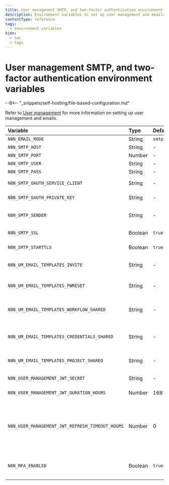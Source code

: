 ```yaml
---
title: User management SMTP, and two-factor authentication environment variables
description: Environment variables to set up user management and emails.
contentType: reference
tags:
  - environment variables
hide:
  - toc
  - tags
---
```


# User management SMTP, and two-factor authentication environment variables

--8<-- "_snippets/self-hosting/file-based-configuration.md"

Refer to [User management](/hosting/configuration/user-management-self-hosted.md) for more information on setting up user management and emails.
<!-- vale off -->
| Variable | Type | Default | Description |
| :------- | :--- | :------ | :---------- |
| `N8N_EMAIL_MODE` | String | `smtp` | Enable emails. |
| `N8N_SMTP_HOST` | String | - | _your_SMTP_server_name_ |
| `N8N_SMTP_PORT` | Number | - | _your_SMTP_server_port_ |
| `N8N_SMTP_USER` | String | - | _your_SMTP_username_ |
| `N8N_SMTP_PASS` | String | - | _your_SMTP_password_ |
| `N8N_SMTP_OAUTH_SERVICE_CLIENT` | String | - | If using 2LO with a service account this is your client ID |
| `N8N_SMTP_OAUTH_PRIVATE_KEY` | String | - | If using 2LO with a service account this is your private key |
| `N8N_SMTP_SENDER` | String | - | Sender email address. You can optionally include the sender name. Example with name: _N8N `<contact@n8n.com>`_ |
| `N8N_SMTP_SSL` | Boolean | `true` | Whether to use SSL for SMTP (true) or not (false). |
| `N8N_SMTP_STARTTLS` | Boolean | `true` | Whether to use STARTTLS for SMTP (true) or not (false). |
| `N8N_UM_EMAIL_TEMPLATES_INVITE` | String | - | Full path to your HTML email template. This overrides the default template for invite emails. |
| `N8N_UM_EMAIL_TEMPLATES_PWRESET` | String | - | Full path to your HTML email template. This overrides the default template for password reset emails. |
| `N8N_UM_EMAIL_TEMPLATES_WORKFLOW_SHARED` | String | - | Overrides the default HTML template for notifying users that a workflow was shared. Provide the full path to the template. |
| `N8N_UM_EMAIL_TEMPLATES_CREDENTIALS_SHARED` | String | - | Overrides the default HTML template for notifying users that a credential was shared. Provide the full path to the template.  |
| `N8N_UM_EMAIL_TEMPLATES_PROJECT_SHARED` | String | - | Overrides the default HTML template for notifying users that a project was shared. Provide the full path to the template.  |
| `N8N_USER_MANAGEMENT_JWT_SECRET` | String | - | Set a specific JWT secret. By default, n8n generates one on start. |
| `N8N_USER_MANAGEMENT_JWT_DURATION_HOURS` | Number | 168 | Set an expiration date for the JWTs in hours. |
| `N8N_USER_MANAGEMENT_JWT_REFRESH_TIMEOUT_HOURS` | Number | 0 | How many hours before the JWT expires to automatically refresh it. 0 means 25% of `N8N_USER_MANAGEMENT_JWT_DURATION_HOURS`. -1 means it will never refresh, which forces users to log in again after the period defined in `N8N_USER_MANAGEMENT_JWT_DURATION_HOURS`. |
| `N8N_MFA_ENABLED` | Boolean | `true` | Whether to enable two-factor authentication (true) or disable (false). n8n ignores this if existing users have 2FA enabled. |
<!-- vale on -->
